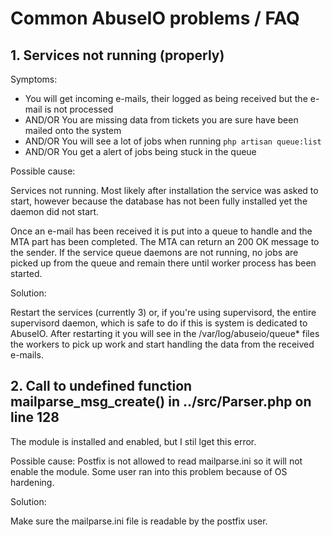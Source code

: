 # Common AbuseIO problems / FAQ

## 1. Services not running (properly)

Symptoms: 

- You will get incoming e-mails, their logged as being received but the e-mail is not processed 
- AND/OR You are missing data from tickets you are sure have been mailed onto the system
- AND/OR You will see a lot of jobs when running `php artisan queue:list`
- AND/OR You get a alert of jobs being stuck in the queue

Possible cause:

Services not running. Most likely after installation the service was asked to start, however
because the database has not been fully installed yet the daemon did not start.

Once an e-mail has been received it is put into a queue to handle and the MTA part has been completed. The MTA can 
return an 200 OK message to the sender. If the service queue daemons are not running, no jobs are picked up from
the queue and remain there until worker process has been started.

Solution:

Restart the services (currently 3) or, if you're using supervisord, the entire supervisord daemon, which is safe to do if this is system is dedicated to AbuseIO. After restarting it you will see in the /var/log/abuseio/queue* files the workers to pick up work and start handling the data from the received e-mails.

## 2. Call to undefined function mailparse_msg_create() in ../src/Parser.php on line 128

The module is installed and enabled, but I stil lget this error.

Possible cause:
Postfix is not allowed to read mailparse.ini so it will not enable the module. Some user ran into this problem because of OS hardening.

Solution:

Make sure the mailparse.ini file is readable by the postfix user.
